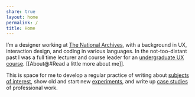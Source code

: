 ```yaml
---
share: true
layout: home
permalink: /
title: Home
---
```


I’m a designer working at [The National Archives](), with a background in UX, interaction design, and coding in various languages. In the not-too-distant past I was a full time lecturer and course leader for an [undergraduate UX course](). [[About@#Read a little more about me]]. 

This is space for me to develop a regular practice of writing about [subjects of interest](), show old and start new [experiments](), and write up [case studies]() of professional work.
